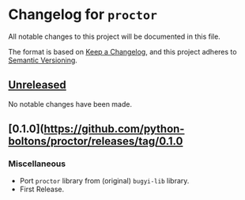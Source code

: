 # Changelog for `proctor`

All notable changes to this project will be documented in this file.

The format is based on [Keep a Changelog], and this project adheres to
[Semantic Versioning].

[Keep a Changelog]: https://keepachangelog.com/en/1.0.0/
[Semantic Versioning]: https://semver.org/


## [Unreleased](https://github.com/python-boltons/proctor/compare/0.1.0...HEAD)

No notable changes have been made.


## [0.1.0](https://github.com/python-boltons/proctor/releases/tag/0.1.0

### Miscellaneous

* Port `proctor` library from (original) `bugyi-lib` library.
* First Release.
